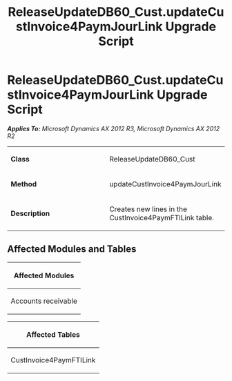 ﻿---
title: ReleaseUpdateDB60_Cust.updateCustInvoice4PaymJourLink Upgrade Script
TOCTitle: ReleaseUpdateDB60_Cust.updateCustInvoice4PaymJourLink Upgrade Script
ms:assetid: 1655da66-4a7d-7e34-57e2-b73f1a472acc
ms:mtpsurl: https://msdn.microsoft.com/en-us/library/JJ718557(v=AX.60)
ms:contentKeyID: 49706841
ms.date: 05/18/2015
mtps_version: v=AX.60
---

# ReleaseUpdateDB60\_Cust.updateCustInvoice4PaymJourLink Upgrade Script 


_**Applies To:** Microsoft Dynamics AX 2012 R3, Microsoft Dynamics AX 2012 R2_

<table>
<colgroup>
<col style="width: 50%" />
<col style="width: 50%" />
</colgroup>
<tbody>
<tr class="odd">
<td><p><strong>Class</strong></p></td>
<td><p>ReleaseUpdateDB60_Cust</p></td>
</tr>
<tr class="even">
<td><p><strong>Method</strong></p></td>
<td><p>updateCustInvoice4PaymJourLink</p></td>
</tr>
<tr class="odd">
<td><p><strong>Description</strong></p></td>
<td><p>Creates new lines in the CustInvoice4PaymFTILink table.</p></td>
</tr>
</tbody>
</table>


## Affected Modules and Tables

<table>
<colgroup>
<col style="width: 100%" />
</colgroup>
<thead>
<tr class="header">
<th><p>Affected Modules</p></th>
</tr>
</thead>
<tbody>
<tr class="odd">
<td><p>Accounts receivable</p></td>
</tr>
</tbody>
</table>


<table>
<colgroup>
<col style="width: 100%" />
</colgroup>
<thead>
<tr class="header">
<th><p>Affected Tables</p></th>
</tr>
</thead>
<tbody>
<tr class="odd">
<td><p>CustInvoice4PaymFTILink</p></td>
</tr>
</tbody>
</table>

  


